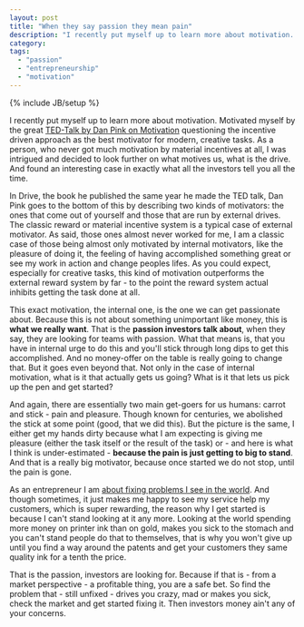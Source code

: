 ```yaml
---
layout: post
title: "When they say passion they mean pain"
description: "I recently put myself up to learn more about motivation. Motivated myself by the great [TED-Talk by Dan Pink on Motivation](http://www.ted.com/talks/dan_pink_on_motivation.html) questioning the incentive driven approach as the best motivator for modern, creative tasks. As a person, who never got much motivation by material incentives at all, I was intrigued and decided to look further on what motives us, what is the drive. And found an interesting case in exactly what all the investors tell you all the time."
category: 
tags: 
  - "passion"
  - "entrepreneurship"
  - "motivation"
---
```

{% include JB/setup %}

I recently put myself up to learn more about motivation. Motivated myself by the great [TED-Talk by Dan Pink on Motivation](http://www.ted.com/talks/dan_pink_on_motivation.html) questioning the incentive driven approach as the best motivator for modern, creative tasks. As a person, who never got much motivation by material incentives at all, I was intrigued and decided to look further on what motives us, what is the drive. And found an interesting case in exactly what all the investors tell you all the time.

In Drive, the book he published the same year he made the TED talk, Dan Pink goes to the bottom of this by describing two kinds of motivators: the ones that come out of yourself and those that are run by external drives. The classic reward or material incentive system is a typical case of external motivator. As said, those ones almost never worked for me, I am a classic case of those being almost only motivated by internal motivators, like the pleasure of doing it, the feeling of having accomplished something great or see my work in action and change peoples lifes. As you could expect, especially for creative tasks, this kind of motivation outperforms the external reward system by far - to the point the reward system actual inhibits getting the task done at all.

This exact motivation, the internal one, is the one we can get passionate about. Because this is not about something unimportant like money, this is **what we really want**. That is the **passion investors talk about**, when they say, they are looking for teams with passion. What that means is, that you have in internal urge to do this and you'll stick through long dips to get this accomplished. And no money-offer on the table is really going to change that. But it goes even beyond that. Not only in the case of internal motivation, what is it that actually gets us going? What is it that lets us pick up the pen and get started? 

And again, there are essentially two main get-goers for us humans: carrot and stick - pain and pleasure. Though known for centuries, we abolished the stick at some point (good, that we did this). But the picture is the same, I either get my hands dirty because what I am expecting is giving me pleasure (either the task itself or the result of the task) or - and here is what I think is under-estimated - **because the pain is just getting to big to stand**. And that is a really big motivator, because once started we do not stop, until the pain is gone. 

As an entrepreneur I am [about fixing problems I see in the world](/2012/05/30/entrepreneursip-is-english-for-fixing-real-world-problems/). And though sometimes, it just makes me happy to see my service help my customers, which is super rewarding, the reason why I get started is because I can't stand looking at it any more. Looking at the world spending more money on printer ink than on gold, makes you sick to the stomach and you can't stand people do that to themselves, that is why you won't give up until you find a way around the patents and get your customers they same quality ink for a tenth the price.

That is the passion, investors are looking for. Because if that is - from a market perspective - a profitable thing, you are a safe bet. So find the problem that - still unfixed - drives you crazy, mad or makes you sick, check the market and get started fixing it. Then investors money ain't any of your concerns.